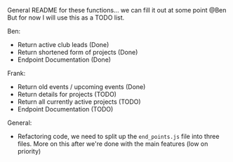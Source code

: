 General README for these functions... we can fill it out at some point @Ben
But for now I will use this as a TODO list.

Ben:
- Return active club leads              (Done)
- Return shortened form of projects     (Done)
- Endpoint Documentation                (Done)

Frank:
- Return old events / upcoming events   (Done)
- Return details for projects           (TODO)
- Return all currently active projects  (TODO)
- Endpoint Documentation                (TODO)

General:
- Refactoring code, we need to split up the `end_points.js` file into three files. More on this after we're done with the main features (low on priority)